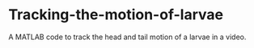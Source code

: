 # Tracking-the-motion-of-larvae
A MATLAB code to track the head and tail motion of a larvae in a video.
